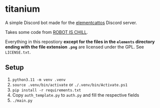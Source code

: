 # titanium
A simple Discord bot made for the [elementcattos](https://elementcattos.tumblr.com) Discord server.

Takes some code from [ROBOT IS CHILL](https://github.com/balt-dev/ROBOT-IS-CHILL).

Everything in this repostiory __except for the files in the `elements` directory ending with the file extension `.png`__ are licensed under the GPL. See `LICENSE.txt`.

## Setup

1. `python3.11 -m venv .venv`
2. `source .venv/bin/activate` or `./.venv/bin/Activate.ps1`
3. `pip install -r requirements.txt`
4. Copy `auth_template.py` to `auth.py` and fill the respective fields
5. `./main.py`
